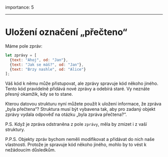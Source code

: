 importance: 5

---

# Uložení označení „přečteno“

Máme pole zpráv:

```js
let zprávy = [
  {text: "Ahoj", od: "Jan"},
  {text: "Jak se máš?", od: "Jan"},
  {text: "Brzy nashle", od: "Alice"}
];
```

Váš kód k němu může přistupovat, ale zprávy spravuje kód někoho jiného. Tento kód pravidelně přidává nové zprávy a odebírá staré. Vy neznáte přesný okamžik, kdy se to stane.

Kterou datovou strukturu nyní můžete použít k uložení informace, že zpráva „byla přečtena“? Struktura musí být vybavena tak, aby pro zadaný objekt zprávy vydala odpověď na otázku „byla zpráva přečtena?“.

P.S. Když je zpráva odstraněna z pole `zprávy`, měla by zmizet i z vaší struktury.

P.P.S. Objekty zpráv bychom neměli modifikovat a přidávat do nich naše vlastnosti. Protože je spravuje kód někoho jiného, mohlo by to vést k nežádoucím důsledkům.
